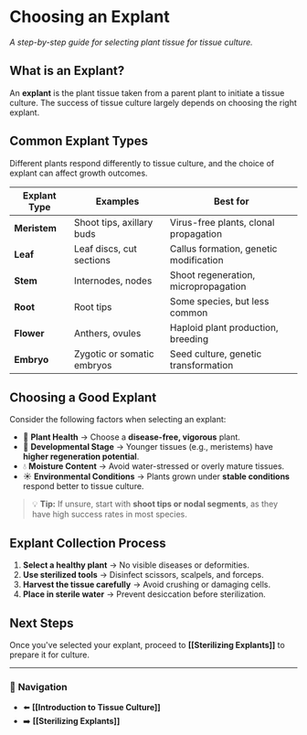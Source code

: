 # **Choosing an Explant**
_A step-by-step guide for selecting plant tissue for tissue culture._

## **What is an Explant?**
An **explant** is the plant tissue taken from a parent plant to initiate a tissue culture. The success of tissue culture largely depends on choosing the right explant.

## **Common Explant Types**
Different plants respond differently to tissue culture, and the choice of explant can affect growth outcomes.

| **Explant Type**  | **Examples** | **Best for** |
|------------------|------------|-------------|
| **Meristem** | Shoot tips, axillary buds | Virus-free plants, clonal propagation |
| **Leaf** | Leaf discs, cut sections | Callus formation, genetic modification |
| **Stem** | Internodes, nodes | Shoot regeneration, micropropagation |
| **Root** | Root tips | Some species, but less common |
| **Flower** | Anthers, ovules | Haploid plant production, breeding |
| **Embryo** | Zygotic or somatic embryos | Seed culture, genetic transformation |

## **Choosing a Good Explant**
Consider the following factors when selecting an explant:

- 🌱 **Plant Health** → Choose a **disease-free, vigorous** plant.
- 🔬 **Developmental Stage** → Younger tissues (e.g., meristems) have **higher regeneration potential**.
- 💧 **Moisture Content** → Avoid water-stressed or overly mature tissues.
- ☀ **Environmental Conditions** → Plants grown under **stable conditions** respond better to tissue culture.

> 💡 **Tip:** If unsure, start with **shoot tips or nodal segments**, as they have high success rates in most species.

## **Explant Collection Process**
1. **Select a healthy plant** → No visible diseases or deformities.
2. **Use sterilized tools** → Disinfect scissors, scalpels, and forceps.
3. **Harvest the tissue carefully** → Avoid crushing or damaging cells.
4. **Place in sterile water** → Prevent desiccation before sterilization.

## **Next Steps**
Once you've selected your explant, proceed to **[[Sterilizing Explants]]** to prepare it for culture.

---

### 🔗 **Navigation**
- ⬅️ **[[Introduction to Tissue Culture]]**
- ➡️ **[[Sterilizing Explants]]**

